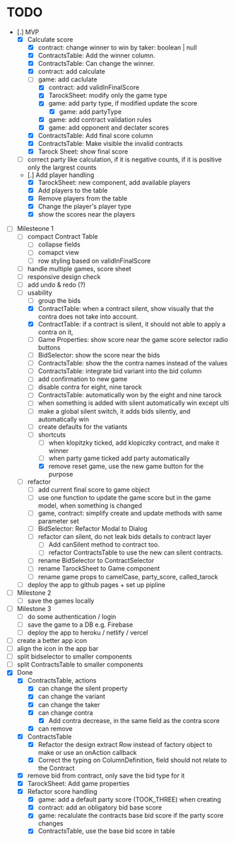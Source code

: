 # TODO
- [.] MVP
  - [x] Calculate score
    - [x] contract: change winner to win by taker: boolean | null
    - [x] ContractsTable: Add the winner column.
    - [x] ContractsTable: Can change the winner.
    - [x] contract: add calculate
    - [ ] game: add caclulate
      - [x] contract: add validInFinalScore
      - [x] TarockSheet: modify only the game type
      - [x] game: add party type, if modified update the score
        - [x] game: add partyType
      - [x] game: add contract validation rules
      - [x] game: add opponent and declater scores
    - [x] ContractsTable: Add final score column
    - [x] ContractsTable: Make visible the invalid contracts
    - [x] Tarock Sheet: show final score
  - [ ] correct party like calculation, if it is negative counts, if it is positive only the largrest counts
  - [.] Add player handling
    - [x] TarockSheet: new component, add available players
    - [x] Add players to the table
    - [x] Remove players from the table
    - [x] Change the player's player type
    - [x] show the scores near the players
- [ ] Milesteone 1
  - [ ] compact Contract Table
    - [ ] collapse fields
    - [ ] comapct view
    - [ ] row styling based on validInFinalScore
  - [ ] handle multiple games, score sheet
  - [ ] responsive design check
  - [ ] add undo & redo (?)
  - [ ] usability
    - [ ] group the bids
    - [x] ContractTable: when a contract silent, show visually that the contra does not take into account.
    - [x] ContractTable: if a contract is silent, it should not able to apply a contra on it, 
    - [ ] Game Properties: show score near the game score selector radio buttons
    - [ ] BidSelector: show the score near the bids
    - [ ] ContractsTable: show the the contra names instead of the values
    - [ ] ContractsTable: integrate bid variant into the bid column
    - [ ] add confirmation to new game
    - [ ] disable contra for eight, nine tarock
    - [ ] ContractsTable: automatically won by the eight and nine tarock
    - [ ] when something is added with silent automatically win except ulti
    - [ ] make a global silent switch, it adds bids silently, and automatically win
    - [ ] create defaults for the vatiants
    - [ ] shortcuts
      - [ ] when klopitzky ticked, add klopiczky contract, and make it winner
      - [ ] when party game ticked add party automatically
      - [x] remove reset game, use the new game button for the purpose
  - [ ] refactor
    - [ ] add current final score to game object
    - [ ] use one function to update the game score but in the game model, when something is changed
    - [ ] game, contract: simplify create and update methods with same parameter set
    - [ ] BidSelector: Refactor Modal to Dialog
    - [ ] refactor can silent, do not leak bids details to contract layer
      - [ ] Add canSilent method to contract too.
      - [ ] refactor ContractsTable to use the new can silent contracts.      
    - [ ] rename BidSelector to ContractSelector
    - [ ] rename TarockSheet to Game component
    - [ ] rename game props to camelCase, party_score, called_tarock
  - [ ] deploy the app to github pages + set up pipline
- [ ] Milestone 2
  - [ ] save the games locally
- [ ] Milestone 3
  - [ ] do some authentication / login
  - [ ] save the game to a DB e.g. Firebase
  - [ ] deploy the app to heroku / netlify / vercel
- [ ] create a better app icon
- [ ] align the icon in the app bar
- [ ] split bidselector to smaller components
- [ ] split ContractsTable to smaller components
- [x] Done
  - [x] ContractsTable, actions
    - [x] can change the silent property
    - [x] can change the variant
    - [x] can change the taker
    - [x] can change contra
      - [x] Add contra decrease, in the same field as the contra score
    - [x] can remove
  - [x] ContractsTable
    - [x] Refactor the design extract Row instead of factory object to make or use an onAction callback
    - [x] Correct the typing on ColumnDefinition, field should not relate to the Contract
  - [x] remove bid from contract, only save the bid type for it
  - [x] TarockSheet: Add game properties
  - [x] Refactor score handling
    - [x] game: add a default party score (TOOK_THREE) when creating
    - [x] contract: add an obligatory bid base score
    - [x] game: recalulate the contracts base bid score if the party score changes
    - [x] ContractsTable, use the base bid score in table
